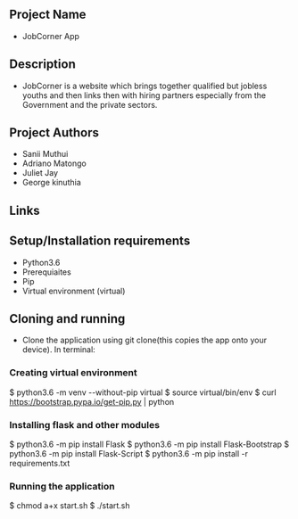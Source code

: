 ## Project Name
- JobCorner App

## Description
- JobCorner is a website which brings together qualified but jobless youths and then links then with hiring partners especially from the Government and the private sectors.

## Project Authors
- Sanii Muthui
- Adriano Matongo
- Juliet Jay
- George kinuthia

## Links


## Setup/Installation requirements
- Python3.6
- Prerequiaites
- Pip
- Virtual environment (virtual)

## Cloning and running
- Clone the application using git clone(this copies the app onto your device). In terminal:


### Creating virtual environment

$ python3.6 -m venv --without-pip virtual
$ source virtual/bin/env
$ curl https://bootstrap.pypa.io/get-pip.py | python

### Installing flask and other modules

$ python3.6 -m pip install Flask
$ python3.6 -m pip install Flask-Bootstrap
$ python3.6 -m pip install Flask-Script
$ python3.6 -m pip install -r requirements.txt

### Running the application

$ chmod a+x start.sh
$ ./start.sh